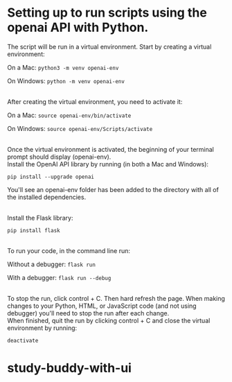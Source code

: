 # Setting up to run scripts using the openai API with Python.

The script will be run in a virtual environment. Start by creating a virtual environment:

On a Mac:
`python3 -m venv openai-env`

On Windows:
`python -m venv openai-env`

<br>
After creating the virtual environment, you need to activate it:

On a Mac:
`source openai-env/bin/activate`

On Windows:
`source openai-env/Scripts/activate`

<br>
Once the virtual environment is activated, the beginning of your terminal prompt should display (openai-env).

<br>
Install the OpenAI API library by running (in both a Mac and Windows):

`pip install --upgrade openai`

You'll see an openai-env folder has been added to the directory with all of the installed dependencies.

<br>
Install the Flask library:

`pip install flask`

<br>
To run your code, in the command line run:

Without a debugger:
`flask run`

With a debugger:
`flask run --debug`

<br>
To stop the run, click control + C.
Then hard refresh the page. When making changes to your Python, HTML, or JavaScript code (and not using debugger) you'll need to stop the run after each change.

<br>
When finished, quit the run by clicking control + C and close the virtual environment by running:

`deactivate`
# study-buddy-with-ui
